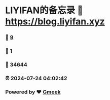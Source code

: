 # LIYIFAN的备忘录 :link: https://blog.liyifan.xyz 
### :page_facing_up: [9](https://blog.liyifan.xyz/tag.html) 
### :speech_balloon: 1 
### :hibiscus: 34644 
### :alarm_clock: 2024-07-24 04:02:42 
### Powered by :heart: [Gmeek](https://github.com/Meekdai/Gmeek)
